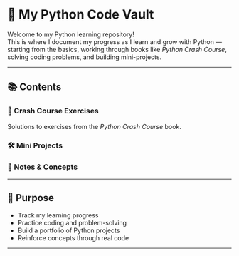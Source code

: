 # 🐍 My Python Code Vault

Welcome to my Python learning repository!  
This is where I document my progress as I learn and grow with Python — starting from the basics, working through books like *Python Crash Course*, solving coding problems, and building mini-projects.

---

## 📚 Contents

### 📖 Crash Course Exercises
Solutions to exercises from the *Python Crash Course* book.

### 🛠 Mini Projects

### 🧠 Notes & Concepts
---

## 🚀 Purpose

- Track my learning progress
- Practice coding and problem-solving
- Build a portfolio of Python projects
- Reinforce concepts through real code

---



